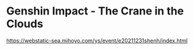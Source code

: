 # Genshin Impact - The Crane in the Clouds
https://webstatic-sea.mihoyo.com/ys/event/e20211231shenh/index.html